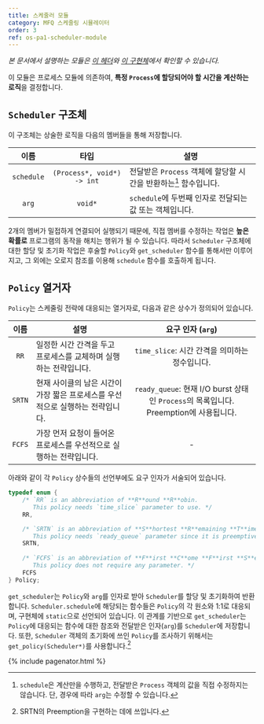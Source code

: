 ```yaml
---
title: 스케줄러 모듈
category: MFQ 스케줄링 시뮬레이터
order: 3
ref: os-pa1-scheduler-module
---
```


*본 문서에서 설명하는 모듈은 [이 헤더](https://github.com/DropFL/OS_PA1/blob/master/scheduler.h)와 [이 구현체](https://github.com/DropFL/OS_PA1/blob/master/scheduler.c)에서 확인할 수 있습니다.*

이 모듈은 프로세스 모듈에 의존하여, **특정 `Process`에 할당되어야 할 시간을 계산하는 로직**을 결정합니다.

## `Scheduler` 구조체

이 구조체는 상술한 로직을 다음의 멤버들을 통해 저장합니다.

| 이름       | 타입                        | 설명 |
|:----------:|:---------------------------:|------|
| `schedule` | `(Process*, void*) -> int`  | 전달받은 `Process` 객체에 할당할 시간을 반환하는[^1] 함수입니다. |
| `arg`      | `void*`                     | `schedule`에 두번째 인자로 전달되는 값 또는 객체입니다. |

[^1]: `schedule`은 계산만을 수행하고, 전달받은 `Process` 객체의 값을 직접 수정하지는 않습니다. 단, 경우에 따라 `arg`는 수정할 수 있습니다.

2개의 멤버가 밀접하게 연결되어 실행되기 때문에, 직접 멤버를 수정하는 작업은 **높은 확률로** 프로그램의 동작을 해치는 행위가 될 수 있습니다. 따라서 `Scheduler` 구조체에 대한 할당 및 초기화 작업은 후술할 `Policy`와 `get_scheduler` 함수를 통해서만 이루어지고, 그 외에는 오로지 참조를 이용해 `schedule` 함수를 호출하게 됩니다.

## `Policy` 열거자

`Policy`는 스케줄링 전략에 대응되는 열거자로, 다음과 같은 상수가 정의되어 있습니다.

| 이름   | 설명 | 요구 인자 (`arg`) |
|:------:|------|:-----------------:|
| `RR`   | 일정한 시간 간격을 두고 프로세스를 교체하며 실행하는 전략입니다. | `time_slice`: 시간 간격을 의미하는 정수입니다. |
| `SRTN` | 현재 사이클의 남은 시간이 가장 짧은 프로세스를 우선적으로 실행하는 전략입니다. | `ready_queue`: 현재 I/O burst 상태인 `Process`의 목록입니다. Preemption에 사용됩니다. |
| `FCFS` | 가장 먼저 요청이 들어온 프로세스를 우선적으로 실행하는 전략입니다. | - |

아래와 같이 각 `Policy` 상수들의 선언부에도 요구 인자가 서술되어 있습니다.

``` c
typedef enum {
    /* `RR` is an abbreviation of **R**ound **R**obin.
       This policy needs `time_slice` parameter to use. */
    RR,

    /* `SRTN` is an abbreviation of **S**hortest **R**emaining **T**ime **N**ext.
       This policy needs `ready_queue` parameter since it is preemptive. */
    SRTN,
    
    /* `FCFS` is an abbreviation of **F**irst **C**ome **F**irst **S**erved.
       This policy does not require any parameter. */
    FCFS
} Policy;
```

`get_scheduler`는 `Policy`와 `arg`를 인자로 받아 `Scheduler`를 할당 및 초기화하여 반환합니다. `Scheduler.schedule`에 해당되는 함수들은 `Policy`의 각 원소와 1:1로 대응되며, 구현체에 `static`으로 선언되어 있습니다. 이 관계를 기반으로 `get_scheduler`는 `Policy`에 대응되는 함수에 대한 참조와 전달받은 인자(`arg`)를 `Scheduler`에 저장합니다. 또한, `Scheduler` 객체의 초기화에 쓰인 `Policy`를 조사하기 위해서는 `get_policy(Scheduler*)`를 사용합니다.[^2]

[^2]: SRTN의 Preemption을 구현하는 데에 쓰입니다.

<!-- 개인적으로 get_policy 함수는 실패적인 디자인의 결과라고 생각합니다. -->

{% include pagenator.html %}
